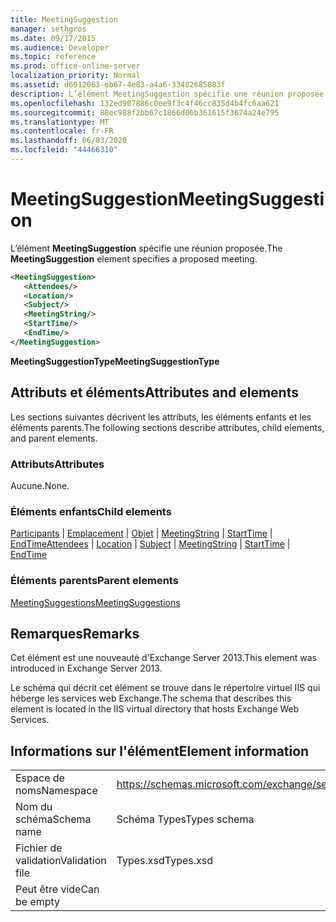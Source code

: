 ```yaml
---
title: MeetingSuggestion
manager: sethgros
ms.date: 09/17/2015
ms.audience: Developer
ms.topic: reference
ms.prod: office-online-server
localization_priority: Normal
ms.assetid: d6012063-eb67-4e83-a4a6-33482685083f
description: L’élément MeetingSuggestion spécifie une réunion proposée.
ms.openlocfilehash: 132ed907886c0ee9f3c4f46cc835d4b4fc6aa621
ms.sourcegitcommit: 88ec988f2bb67c1866d06b361615f3674a24e795
ms.translationtype: MT
ms.contentlocale: fr-FR
ms.lasthandoff: 06/03/2020
ms.locfileid: "44466310"
---
```

# <a name="meetingsuggestion"></a><span data-ttu-id="0934f-103">MeetingSuggestion</span><span class="sxs-lookup"><span data-stu-id="0934f-103">MeetingSuggestion</span></span>

<span data-ttu-id="0934f-104">L’élément **MeetingSuggestion** spécifie une réunion proposée.</span><span class="sxs-lookup"><span data-stu-id="0934f-104">The **MeetingSuggestion** element specifies a proposed meeting.</span></span> 
  
```XML
<MeetingSuggestion>
   <Attendees/>
   <Location/>
   <Subject/>
   <MeetingString/>
   <StartTime/>
   <EndTime/>
</MeetingSuggestion>
```

 <span data-ttu-id="0934f-105">**MeetingSuggestionType**</span><span class="sxs-lookup"><span data-stu-id="0934f-105">**MeetingSuggestionType**</span></span>
## <a name="attributes-and-elements"></a><span data-ttu-id="0934f-106">Attributs et éléments</span><span class="sxs-lookup"><span data-stu-id="0934f-106">Attributes and elements</span></span>

<span data-ttu-id="0934f-107">Les sections suivantes décrivent les attributs, les éléments enfants et les éléments parents.</span><span class="sxs-lookup"><span data-stu-id="0934f-107">The following sections describe attributes, child elements, and parent elements.</span></span>
  
### <a name="attributes"></a><span data-ttu-id="0934f-108">Attributs</span><span class="sxs-lookup"><span data-stu-id="0934f-108">Attributes</span></span>

<span data-ttu-id="0934f-109">Aucune.</span><span class="sxs-lookup"><span data-stu-id="0934f-109">None.</span></span>
  
### <a name="child-elements"></a><span data-ttu-id="0934f-110">Éléments enfants</span><span class="sxs-lookup"><span data-stu-id="0934f-110">Child elements</span></span>

<span data-ttu-id="0934f-111">[Participants](attendees.md)  |  [Emplacement](location.md)  |  [Objet](subject.md)  |  [MeetingString](meetingstring.md)  |  [StartTime](starttime.md)  |  [EndTime](endtime.md)</span><span class="sxs-lookup"><span data-stu-id="0934f-111">[Attendees](attendees.md) | [Location](location.md) | [Subject](subject.md) | [MeetingString](meetingstring.md) | [StartTime](starttime.md) | [EndTime](endtime.md)</span></span>
  
### <a name="parent-elements"></a><span data-ttu-id="0934f-112">Éléments parents</span><span class="sxs-lookup"><span data-stu-id="0934f-112">Parent elements</span></span>

[<span data-ttu-id="0934f-113">MeetingSuggestions</span><span class="sxs-lookup"><span data-stu-id="0934f-113">MeetingSuggestions</span></span>](meetingsuggestions.md)
  
## <a name="remarks"></a><span data-ttu-id="0934f-114">Remarques</span><span class="sxs-lookup"><span data-stu-id="0934f-114">Remarks</span></span>

<span data-ttu-id="0934f-115">Cet élément est une nouveauté d'Exchange Server 2013.</span><span class="sxs-lookup"><span data-stu-id="0934f-115">This element was introduced in Exchange Server 2013.</span></span>
  
<span data-ttu-id="0934f-116">Le schéma qui décrit cet élément se trouve dans le répertoire virtuel IIS qui héberge les services web Exchange.</span><span class="sxs-lookup"><span data-stu-id="0934f-116">The schema that describes this element is located in the IIS virtual directory that hosts Exchange Web Services.</span></span>
  
## <a name="element-information"></a><span data-ttu-id="0934f-117">Informations sur l'élément</span><span class="sxs-lookup"><span data-stu-id="0934f-117">Element information</span></span>

|||
|:-----|:-----|
|<span data-ttu-id="0934f-118">Espace de noms</span><span class="sxs-lookup"><span data-stu-id="0934f-118">Namespace</span></span>  <br/> |https://schemas.microsoft.com/exchange/services/2006/types  <br/> |
|<span data-ttu-id="0934f-119">Nom du schéma</span><span class="sxs-lookup"><span data-stu-id="0934f-119">Schema name</span></span>  <br/> |<span data-ttu-id="0934f-120">Schéma Types</span><span class="sxs-lookup"><span data-stu-id="0934f-120">Types schema</span></span>  <br/> |
|<span data-ttu-id="0934f-121">Fichier de validation</span><span class="sxs-lookup"><span data-stu-id="0934f-121">Validation file</span></span>  <br/> |<span data-ttu-id="0934f-122">Types.xsd</span><span class="sxs-lookup"><span data-stu-id="0934f-122">Types.xsd</span></span>  <br/> |
|<span data-ttu-id="0934f-123">Peut être vide</span><span class="sxs-lookup"><span data-stu-id="0934f-123">Can be empty</span></span>  <br/> ||
   

